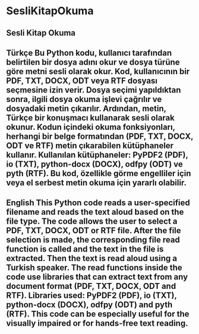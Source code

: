 # SesliKitapOkuma
Sesli Kitap Okuma
--------------------------------------------------------------------------------------------------------------------------------------
Türkçe
Bu Python kodu, kullanıcı tarafından belirtilen bir dosya adını okur ve dosya türüne göre metni sesli olarak okur.
Kod, kullanıcının bir PDF, TXT, DOCX, ODT veya RTF dosyası seçmesine izin verir. Dosya seçimi yapıldıktan sonra, ilgili dosya okuma işlevi çağrılır ve dosyadaki metin çıkarılır. Ardından, metin, Türkçe bir konuşmacı kullanarak sesli olarak okunur.
Kodun içindeki okuma fonksiyonları, herhangi bir belge formatından (PDF, TXT, DOCX, ODT ve RTF) metin çıkarabilen kütüphaneler kullanır. Kullanılan kütüphaneler: PyPDF2 (PDF), io (TXT), python-docx (DOCX), odfpy (ODT) ve pyth (RTF).
Bu kod, özellikle görme engelliler için veya el serbest metin okuma için yararlı olabilir.
--------------------------------------------------------------------------------------------------------------------------------------
English
This Python code reads a user-specified filename and reads the text aloud based on the file type.
The code allows the user to select a PDF, TXT, DOCX, ODT or RTF file. After the file selection is made, the corresponding file read function is called and the text in the file is extracted. Then the text is read aloud using a Turkish speaker.
The read functions inside the code use libraries that can extract text from any document format (PDF, TXT, DOCX, ODT and RTF). Libraries used: PyPDF2 (PDF), io (TXT), python-docx (DOCX), odfpy (ODT) and pyth (RTF).
This code can be especially useful for the visually impaired or for hands-free text reading.
--------------------------------------------------------------------------------------------------------------------------------------

